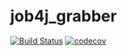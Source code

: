 # job4j_grabber

[![Build Status](https://app.travis-ci.com/Sergei159/job4j_grabber.svg?branch=main)](https://travis-ci.com/Sergei159/job4j_grabber)
[![codecov](https://codecov.io/gh/Sergei159/job4j_tracker/branch/master/graph/badge.svg?token=72dfdee7-f9b3-4431-8ee1-679323b4c5d4)](https://app.codecov.io/gh/Sergei159/job4j_grabber)